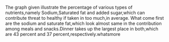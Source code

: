 The graph given illustrate the percentage of various types of nutrients,namely Sodium,Saturated fat and added sugar,which can contribute threat to healthy if taken in too much,in average.
What come first are the sodium and saturate fat,which look almost same in the contribution among meals and snacks.Dinner takes up the largest place in both,which are 43 percent and 37 percent,respectively.whatsmore 